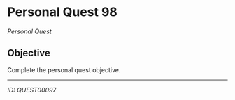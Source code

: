 # Personal Quest 98

*Personal Quest*

## Objective
Complete the personal quest objective.

---
*ID: QUEST00097*